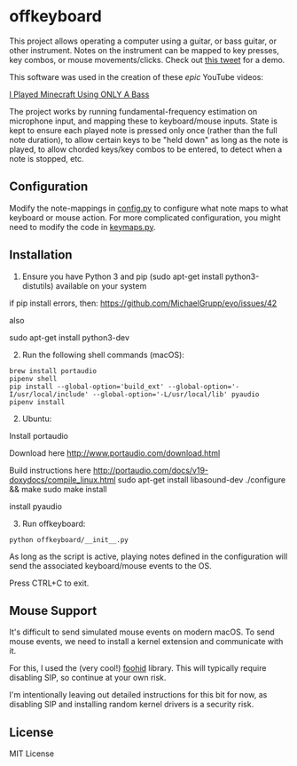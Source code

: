 # offkeyboard

This project allows operating a computer using a guitar, or bass guitar, or other instrument. Notes on the instrument can be mapped to 
key presses, key combos, or mouse movements/clicks. Check out [this tweet](https://twitter.com/phillipten/status/1124067445604483074?s=20) for a demo.

This software was used in the creation of these _epic_ YouTube videos:

[I Played Minecraft Using ONLY A Bass](https://www.youtube.com/watch?v=35My8fssgVw)

The project works by running fundamental-frequency estimation on microphone input, and mapping these to keyboard/mouse inputs. 
State is kept to ensure each played note is pressed only once (rather than the full note duration), to allow certain keys to be "held down" as long as the note is played,
to allow chorded keys/key combos to be entered, to detect when a note is stopped, etc.

## Configuration

Modify the note-mappings in [config.py](./offkeyboard/config.py) to configure what note maps to what keyboard or mouse action.
For more complicated configuration, you might need to modify the code in [keymaps.py](./offkeyboard/keymaps.py).

## Installation

1) Ensure you have Python 3 and pip (sudo apt-get install python3-distutils) available on your system

if pip install errors, then:
https://github.com/MichaelGrupp/evo/issues/42

also

sudo apt-get install python3-dev

2) Run the following shell commands (macOS):

```shell script
brew install portaudio
pipenv shell
pip install --global-option='build_ext' --global-option='-I/usr/local/include' --global-option='-L/usr/local/lib' pyaudio
pipenv install
```
2. Ubuntu:

Install portaudio

Download here
http://www.portaudio.com/download.html

Build instructions here
http://portaudio.com/docs/v19-doxydocs/compile_linux.html
sudo apt-get install libasound-dev
./configure && make
sudo make install

install pyaudio

3) Run offkeyboard:

```shell script
python offkeyboard/__init__.py
```

As long as the script is active, playing notes defined in the configuration will send the associated keyboard/mouse events to the OS.

Press CTRL+C to exit.

## Mouse Support

It's difficult to send simulated mouse events on modern macOS. To send mouse events, we need to install a kernel extension and communicate with it.

For this, I used the (very cool!) [foohid](https://github.com/unbit/foohid) library. This will typically require disabling SIP, so continue at your own risk.

I'm intentionally leaving out detailed instructions for this bit for now, as disabling SIP and installing random kernel drivers is a security risk.

## License

MIT License
